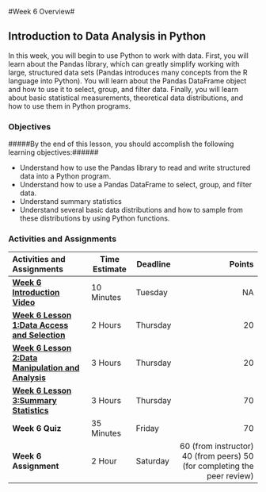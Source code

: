#Week 6 Overview#
## Introduction to Data Analysis in Python ##

In this week, you will begin to use Python to work with data. First, you will learn about the Pandas library, which can greatly simplify working with large, structured data sets (Pandas introduces many concepts from the R language into Python). You will learn about the Pandas DataFrame object and how to use it to select, group, and filter data. Finally, you will learn about basic statistical measurements, theoretical data distributions, and how to use them in Python programs.

### Objectives ###

#####By the end of this lesson, you should accomplish the following learning objectives:######

- Understand how to use the Pandas library to read and write structured data into a Python program.
- Understand how to use a Pandas DataFrame to select, group, and filter data.
- Understand summary statistics
- Understand several basic data distributions and how to sample from these distributions by using Python functions.


### Activities and Assignments ###

|Activities and Assignments | Time Estimate | Deadline | Points|
|:------| -----|-------|----------:|
|**[Week 6 Introduction Video](https://mediaspace.illinois.edu/media/Week+Six/0_0hbqbrni)**|10 Minutes|Tuesday|NA|
|**[Week 6 Lesson 1:Data Access and Selection](lesson1.md)**| 2 Hours |Thursday| 20|
|**[Week 6 Lesson 2:Data Manipulation and Analysis](lesson2.md)**| 3 Hours | Thursday | 20 |
|**[Week 6 Lesson 3:Summary Statistics](lesson3.md)**| 3 Hours | Thursday| 70 |
|**Week 6 Quiz**| 35 Minutes | Friday | 70|
|**Week 6 Assignment**| 2 Hour | Saturday | 60 (from instructor) 40 (from peers) 50 (for completing the peer review) | 

